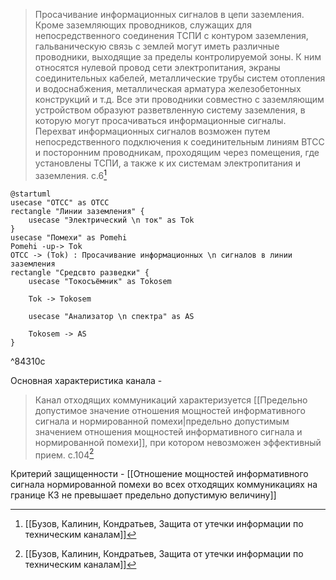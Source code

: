    >Просачивание информационных сигналов в цепи заземления. Кроме заземляющих проводников, служащих для непосредственного соединения ТСПИ с контуром заземления, гальваническую связь с землей могут иметь различные проводники, выходящие за пределы контролируемой зоны. К ним относятся нулевой провод сети электропитания, экраны соединительных кабелей, металлические трубы систем отопления и водоснабжения, металлическая арматура железобетонных конструкций и т.д. Все эти проводники совместно с заземляющим устройством образуют разветвленную систему заземления, в которую могут просачиваться информационные сигналы.
Перехват информационных сигналов возможен путем непосредственного подключения к соединительным линиям ВТСС и посторонним проводникам, проходящим через помещения, где установлены ТСПИ, а также к их системам электропитания и заземления.
>c.6[^2]

```plantuml
@startuml
usecase "ОТСС" as OTCC
rectangle "Линии заземления" {
	usecase "Электрический \n ток" as Tok
}
usecase "Помехи" as Pomehi
Pomehi -up-> Tok
OTCC -> (Tok) : Просачивание информационных \n сигналов в линии заземления
rectangle "Средсвто разведки" {
	usecase "Токосъёмник" as Tokosem

	Tok -> Tokosem

	usecase "Анализатор \n спектра" as AS

	Tokosem -> AS
}
```

^84310c

Основная характеристика канала - 
>Канал отходящих коммуникаций характеризуется [[Предельно допустимое значение отношения мощностей информативного сигнала и нормированной помехи|предельно допустимым значением отношения мощностей информативного сигнала и нормированной помехи]], при котором невозможен эффективный прием.
>c.104[^2]

Критерий защищенности - [[Отношение мощностей информативного сигнала нормированной помехи во всех отходящих коммуникациях на границе КЗ не превышает предельно допустимую величину]]

[^2]:[[Бузов, Калинин, Кондратьев, Защита от утечки информации по техническим каналам]]